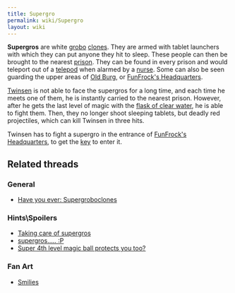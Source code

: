 ```yaml
---
title: Supergro
permalink: wiki/Supergro
layout: wiki
---
```


**Supergros** are white [grobo](grobo "wikilink")
[clones](clones "wikilink"). They are armed with tablet launchers with
which they can put anyone they hit to sleep. These people can then be
brought to the nearest [prison](prison "wikilink"). They can be found in
every prison and would teleport out of a [telepod](telepod "wikilink")
when alarmed by a [nurse](nurse "wikilink"). Some can also be seen
guarding the upper areas of [Old Burg](Old_Burg "wikilink"), or
[FunFrock's Headquarters](FunFrock's_Headquarters "wikilink").

[Twinsen](Twinsen "wikilink") is not able to face the supergros for a
long time, and each time he meets one of them, he is instantly carried
to the nearest prison. However, after he gets the last level of magic
with the [flask of clear water](flask_of_clear_water "wikilink"), he is
able to fight them. Then, they no longer shoot sleeping tablets, but
deadly red projectiles, which can kill Twinsen in three hits.

Twinsen has to fight a supergro in the entrance of [FunFrock's
Headquarters](FunFrock's_Headquarters "wikilink"), to get the
[key](key "wikilink") to enter it.

## Related threads

### General

- [Have you ever:
  Supergroboclones](https://forum.magicball.net/showthread.php?t=4366)

### Hints\Spoilers

- [Taking care of
  supergros](https://forum.magicball.net/showthread.php?t=10757)
- [supergros..... :P](https://forum.magicball.net/showthread.php?t=6797)
- [Super 4th level magic ball protects you
  too?](https://forum.magicball.net/showthread.php?t=1421)

### Fan Art

- [Smilies](https://forum.magicball.net/showthread.php?t=10774)
